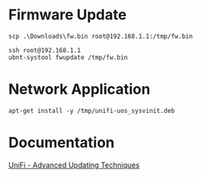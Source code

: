 # Firmware Update
```scp
scp .\Downloads\fw.bin root@192.168.1.1:/tmp/fw.bin
```
```ssh
ssh root@192.168.1.1
ubnt-systool fwupdate /tmp/fw.bin
```

# Network Application
```
apt-get install -y /tmp/unifi-uos_sysvinit.deb
```



# Documentation
[UniFi - Advanced Updating Techniques](https://help.ui.com/hc/en-us/articles/204910064-UniFi-Advanced-Updating-Techniques)
